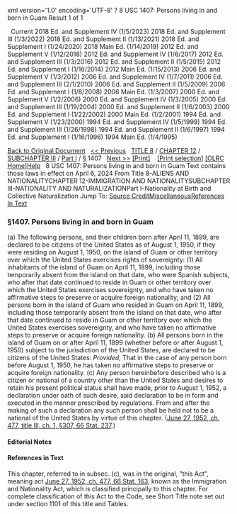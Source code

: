 xml version='1.0' encoding='UTF-8' ?
8 USC 1407: Persons living in and born in Guam
 Result 1 of 1
 
  
  Current
2018 Ed. and Supplement IV (1/5/2023)
2018 Ed. and Supplement III (1/3/2022)
2018 Ed. and Supplement II (1/13/2021)
2018 Ed. and Supplement I (1/24/2020)
2018 Main Ed. (1/14/2019)
2012 Ed. and Supplement V (1/12/2018)
2012 Ed. and Supplement IV (1/6/2017)
2012 Ed. and Supplement III (1/3/2016)
2012 Ed. and Supplement II (1/5/2015)
2012 Ed. and Supplement I (1/16/2014)
2012 Main Ed. (1/15/2013)
2006 Ed. and Supplement V (1/3/2012)
2006 Ed. and Supplement IV (1/7/2011)
2006 Ed. and Supplement III (2/1/2010)
2006 Ed. and Supplement II (1/5/2009)
2006 Ed. and Supplement I (1/8/2008)
2006 Main Ed. (1/3/2007)
2000 Ed. and Supplement V (1/2/2006)
2000 Ed. and Supplement IV (1/3/2005)
2000 Ed. and Supplement III (1/19/2004)
2000 Ed. and Supplement II (1/6/2003)
2000 Ed. and Supplement I (1/22/2002)
2000 Main Ed. (1/2/2001)
1994 Ed. and Supplement V (1/23/2000)
1994 Ed. and Supplement IV (1/5/1999)
1994 Ed. and Supplement III (1/26/1998)
1994 Ed. and Supplement II (1/6/1997)
1994 Ed. and Supplement I (1/16/1996)
1994 Main Ed. (1/4/1995)
  
 
  
[Back to Original Document](/view.xhtml;jsessionid=EB641F59DC5F7C35E555AD6F87E67FE9)
 
[<< Previous](#)
  
 [TITLE 8](/view.xhtml;jsessionid=EB641F59DC5F7C35E555AD6F87E67FE9?req=granuleid%3AUSC-prelim-title8&saved=%7CZ3JhbnVsZWlkOlVTQy1wcmVsaW0tdGl0bGU4LXNlY3Rpb24xNDA3%7C%7C%7C0%7Cfalse%7Cprelim&edition=prelim) / [CHAPTER 12](/view.xhtml;jsessionid=EB641F59DC5F7C35E555AD6F87E67FE9?req=granuleid%3AUSC-prelim-title8-chapter12&saved=%7CZ3JhbnVsZWlkOlVTQy1wcmVsaW0tdGl0bGU4LXNlY3Rpb24xNDA3%7C%7C%7C0%7Cfalse%7Cprelim&edition=prelim) / [SUBCHAPTER III](/view.xhtml;jsessionid=EB641F59DC5F7C35E555AD6F87E67FE9?req=granuleid%3AUSC-prelim-title8-chapter12-subchapter3&saved=%7CZ3JhbnVsZWlkOlVTQy1wcmVsaW0tdGl0bGU4LXNlY3Rpb24xNDA3%7C%7C%7C0%7Cfalse%7Cprelim&edition=prelim) / [Part I](/view.xhtml;jsessionid=EB641F59DC5F7C35E555AD6F87E67FE9?req=granuleid%3AUSC-prelim-title8-chapter12-subchapter3-part1&saved=%7CZ3JhbnVsZWlkOlVTQy1wcmVsaW0tdGl0bGU4LXNlY3Rpb24xNDA3%7C%7C%7C0%7Cfalse%7Cprelim&edition=prelim) / § 1407
  
 [Next >>](#)
[[Print]](#)
   
 [[Print selection]](#)
[[OLRC Home]](/browse.xhtml;jsessionid=EB641F59DC5F7C35E555AD6F87E67FE9)[Help](/navHelp.xhtml;jsessionid=EB641F59DC5F7C35E555AD6F87E67FE9)
 
8 USC 1407: Persons living in and born in Guam
Text contains those laws in effect on April 6, 2024
From Title 8-ALIENS AND NATIONALITYCHAPTER 12-IMMIGRATION AND NATIONALITYSUBCHAPTER III-NATIONALITY AND NATURALIZATIONPart I-Nationality at Birth and Collective Naturalization
Jump To: [Source Credit](#sourcecredit)[Miscellaneous](#miscellaneous-note)[References In Text](#referenceintext-note)
### §1407. Persons living in and born in Guam
(a) The following persons, and their children born after April 11, 1899, are declared to be citizens of the United States as of August 1, 1950, if they were residing on August 1, 1950, on the island of Guam or other territory over which the United States exercises rights of sovereignty:
(1) All inhabitants of the island of Guam on April 11, 1899, including those temporarily absent from the island on that date, who were Spanish subjects, who after that date continued to reside in Guam or other territory over which the United States exercises sovereignty, and who have taken no affirmative steps to preserve or acquire foreign nationality; and
(2) All persons born in the island of Guam who resided in Guam on April 11, 1899, including those temporarily absent from the island on that date, who after that date continued to reside in Guam or other territory over which the United States exercises sovereignty, and who have taken no affirmative steps to preserve or acquire foreign nationality.
(b) All persons born in the island of Guam on or after April 11, 1899 (whether before or after August 1, 1950) subject to the jurisdiction of the United States, are declared to be citizens of the United States: *Provided*, That in the case of any person born before August 1, 1950, he has taken no affirmative steps to preserve or acquire foreign nationality.
(c) Any person hereinbefore described who is a citizen or national of a country other than the United States and desires to retain his present political status shall have made, prior to August 1, 1952, a declaration under oath of such desire, said declaration to be in form and executed in the manner prescribed by regulations. From and after the making of such a declaration any such person shall be held not to be a national of the United States by virtue of this chapter.
([June 27, 1952, ch. 477, title III, ch. 1, §307, 66 Stat. 237](/statviewer.htm?volume=66&page=237).)
  
#### **Editorial Notes**
#### References in Text
This chapter, referred to in subsec. (c), was in the original, "this Act", meaning act [June 27, 1952, ch. 477, 66 Stat. 163](/statviewer.htm?volume=66&page=163), known as the Immigration and Nationality Act, which is classified principally to this chapter. For complete classification of this Act to the Code, see Short Title note set out under section 1101 of this title and Tables.
